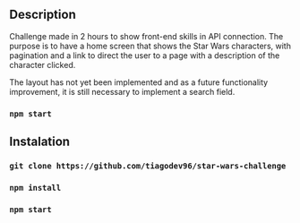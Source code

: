 ## Description

Challenge made in 2 hours to show front-end skills in API connection. The purpose is to have a home screen that shows the Star Wars characters, with pagination and a link to direct the user to a page with a description of the character clicked.

The layout has not yet been implemented and as a future functionality improvement, it is still necessary to implement a search field.

### `npm start`

## Instalation

### `git clone https://github.com/tiagodev96/star-wars-challenge`

### `npm install`

### `npm start`
